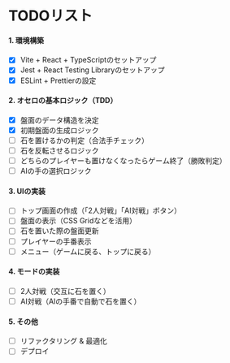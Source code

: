 # **TODOリスト**

#### **1. 環境構築**
- [x] Vite + React + TypeScriptのセットアップ  
- [x] Jest + React Testing Libraryのセットアップ  
- [x] ESLint + Prettierの設定  

#### **2. オセロの基本ロジック（TDD）**
- [x] 盤面のデータ構造を決定  
- [x] 初期盤面の生成ロジック  
- [ ] 石を置けるかの判定（合法手チェック）  
- [ ] 石を反転させるロジック  
- [ ] どちらのプレイヤーも置けなくなったらゲーム終了（勝敗判定）  
- [ ] AIの手の選択ロジック  

#### **3. UIの実装**
- [ ] トップ画面の作成（「2人対戦」「AI対戦」ボタン）  
- [ ] 盤面の表示（CSS Gridなどを活用）  
- [ ] 石を置いた際の盤面更新  
- [ ] プレイヤーの手番表示  
- [ ] メニュー（ゲームに戻る、トップに戻る）  

#### **4. モードの実装**
- [ ] 2人対戦（交互に石を置く）  
- [ ] AI対戦（AIの手番で自動で石を置く）  

#### **5. その他**
- [ ] リファクタリング & 最適化  
- [ ] デプロイ  
